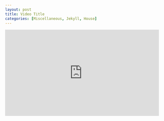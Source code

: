 ```yaml
---
layout: post
title: Video Title
categories: [Miscellaneous, Jekyll, House]
---
```


<style>.embed-container { position: relative; padding-bottom: 56.25%; height: 0; overflow: hidden; max-width: 100%; } .embed-container iframe, .embed-container object, .embed-container embed { position: absolute; top: 0; left: 0; width: 100%; height: 100%; }</style><div class='embed-container'><iframe src='https://www.youtube.com/embed/QILiHiTD3uc' frameborder='0' allowfullscreen></iframe></div>